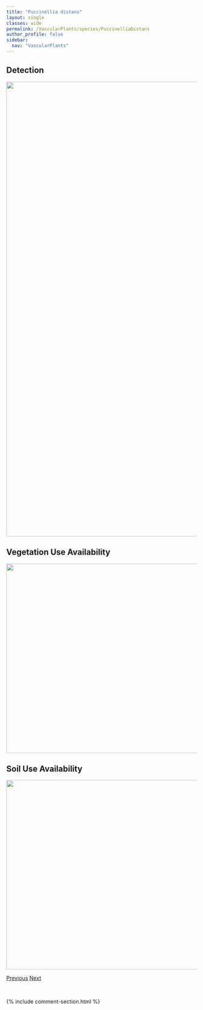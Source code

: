 ```yaml
---
title: "Puccinellia distans"
layout: single
classes: wide
permalink: /VascularPlants/species/PuccinelliaDistans
author_profile: false
sidebar:
  nav: "VascularPlants"
---
```


<h2>Detection</h2>

<a href="https://drive.google.com/uc?export=view&id=1PUQXPDlq_AKPGR73TYDxRwbNmIaKirOE">
<img src="https://drive.google.com/uc?export=view&id=1PUQXPDlq_AKPGR73TYDxRwbNmIaKirOE" height = "1200" width = "800">
</a>


<h2>Vegetation Use Availability</h2>

<a href="https://drive.google.com/uc?export=view&id=1zgWZtCf9q8Xr8Ol5Uy9tH6QFTep2pw07">
<img src="https://drive.google.com/uc?export=view&id=1zgWZtCf9q8Xr8Ol5Uy9tH6QFTep2pw07" height = "500" width = "1000">
</a>


<h2>Soil Use Availability</h2>

<a href="https://drive.google.com/uc?export=view&id=1tnHBUEENHxWmzSLSvlh-XHNKBGdBL-EX">
<img src="https://drive.google.com/uc?export=view&id=1tnHBUEENHxWmzSLSvlh-XHNKBGdBL-EX" height = "500" width = "1000">
</a>


<a href="/DevelopmentWebsite/VascularPlants/species/PteridiumAquilinum" class="pagination--pager" title="Pteridium aquilinum">Previous</a> <a href="/DevelopmentWebsite/VascularPlants/species/PuccinelliaNuttalliana" class="pagination--pager" title="Puccinellia nuttalliana">Next</a>

<p>&nbsp;</p>

{% include comment-section.html %}
